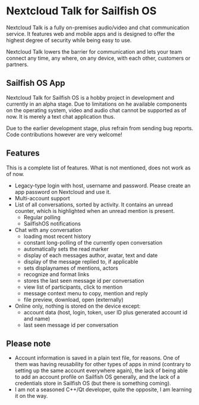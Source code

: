 # Nextcloud Talk for Sailfish OS

Nextcloud Talk is a fully on-premises audio/video and chat communication service. It features web and mobile apps and is designed to offer the highest degree of security while being easy to use.

Nextcloud Talk lowers the barrier for communication and lets your team connect any time, any where, on any device, with each other, customers or partners.

## Sailfish OS App

Nextcloud Talk for Sailfish OS is a hobby project in development and currently in an alpha stage. Due to limitations on he available components on the operating system, video and audio chat cannot be supported as of now. It is merely a text chat application thus.

Due to the earlier development stage, plus refrain from sending bug reports. Code contributions however are very welcome!

## Features

This is a complete list of features. What is not mentioned, does not work as of now.

* Legacy-type login with host, username and password. Please create an app password on Nextcloud and use it.
* Multi-account support
* List of all conversations, sorted by activity. It contains an unread counter, which is highlighted when an unread mention is present.
	- Regular polling
	- SailfishOS notifications
* Chat with any conversation
	- loading most recent history
	- constant long-polling of the currently open conversation
	- automatically sets the read marker
	- display of each messages author, avatar, text and date
	- display of the message replied to, if applicable
	- sets displaynames of mentions, actors
	- recognize and format links
	- stores the last seen message id per conversation
	- view list of participants, click to mention
	- message context menu to copy, mention and reply
	- file preview, download, open (externally)
* Online only, nothing is stored on the device except:
	- account data (host, login, token, user ID plus generated account id and name)
	- last seen message id per conversation

## Please note

* Account information is saved in a plain text file, for reasons. One of them was having reusability for other types of apps in mind (contrary to setting up the same account everywhere again), the lack of being able to add an account profile on Sailfish OS generally, and the lack of a credentials store in Sailfish OS (but there is something coming).
* I am not a seasoned C++/Qt developer, quite the opposite, I am learning it on the way.

